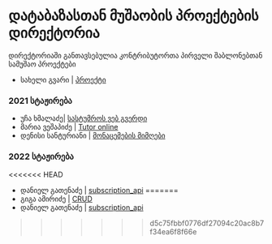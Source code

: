 # დატაბაზასთან მუშაობის პროექტების დირექტორია

დირექტორიაში განთავსებულია კონტრიბუტორთა პირველი შაბლონებთან სამუშაო პროექტები

- სახელი გვარი | [პროექტი](/მისამართი)
### 2021 სტაჟირება
- უჩა ხმალაძე| [სასტუმროს ვებ გვერდი](/Chapter8_DatabaseInViews/Projects/ucha_khmaladze)
- მარია ვეშაპიძე | [Tutor online](/Chapter8_DatabaseInViews/Projects/maria_veshapidze)
- დენისი სანტურიანი | [მონაცემების მიმღები](/Chapter8_DatabaseInViews/Projects/denis_santuryan)
### 2022 სტაჟირება
<<<<<<< HEAD
- დანიელ გათენაძე | [subscription_api](/Chapter8_DatabaseInViews/Projects/daniel_gatenadze)
=======
- გიგა ამირიძე | [CRUD](/Chapter8_DatabaseInViews/Projects/giga_amiridze) 
- დანიელ გათენაძე | [subscription_api](/Chapter8_DatabaseInViews/Projects/daniel_gatenadze)
>>>>>>> d5c75fbbf0776df27094c20ac8b7f34ea6f8f66e
